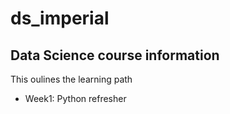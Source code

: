 # ds_imperial
## Data Science course information

This oulines the learning path 

- Week1: Python refresher 